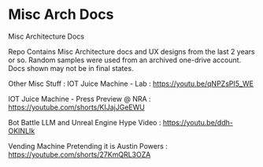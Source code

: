 # Misc Arch Docs
 Misc Architecture Docs 

Repo Contains Misc Architecture docs and UX designs from the last 2 years or so. Random samples were used from an archived one-drive account. Docs shown may not be in final states. 


Other Misc Stuff :
IOT Juice Machine - Lab : https://youtu.be/qNPZsPI5_WE

IOT Juice Machine - Press Preview @ NRA : https://youtube.com/shorts/KIJajJGeEWU

Bot Battle LLM and Unreal Engine Hype Video : https://youtu.be/ddh-OKINLIk

Vending Machine Pretending it is Austin Powers : https://youtube.com/shorts/27KmQRL3OZA
